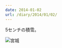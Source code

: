 ```yaml
---
date: 2014-01-02
url: /diary/2014/01/02/
---
```


5センチの積雪。

![宮城](http://instagram.com/p/ipQH3gSLsV/media?size=l "宮城")